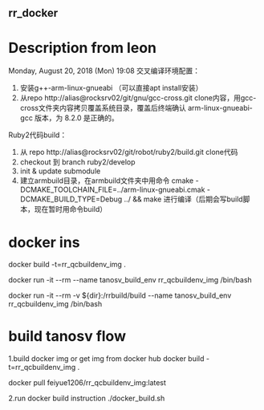 ## rr_docker

# Description from leon

Monday, August 20, 2018 (Mon) 19:08
交叉编译环境配置：
1. 安装g++-arm-linux-gnueabi （可以直接apt  install安装）
2. 从repo http://alias@rocksrv02/git/gnu/gcc-cross.git  clone内容，用gcc-cross文件夹内容拷贝覆盖系统目录，覆盖后终端确认 arm-linux-gnueabi-gcc 版本，为 8.2.0 是正确的。

Ruby2代码build：
1.  从 repo   http://alias@rocksrv02/git/robot/ruby2/build.git  clone代码
2.  checkout 到 branch ruby2/develop
3.  init & update submodule 
4.  建立armbuild目录，在armbuild文件夹中用命令 cmake -DCMAKE_TOOLCHAIN_FILE=../arm-linux-gnueabi.cmak -DCMAKE_BUILD_TYPE=Debug ../  && make 进行编译（后期会写build脚本，现在暂时用命令build）

# docker ins

docker build -t=rr_qcbuildenv_img .

docker run -it --rm --name tanosv_build_env rr_qcbuildenv_img /bin/bash


docker run -it --rm -v ${dir}:/rrbuild/build --name tanosv_build_env rr_qcbuildenv_img /bin/bash

# build tanosv flow

1.build docker img or get img from docker hub
docker build -t=rr_qcbuildenv_img .

docker pull feiyue1206/rr_qcbuildenv_img:latest


2.run docker build instruction
./docker_build.sh




